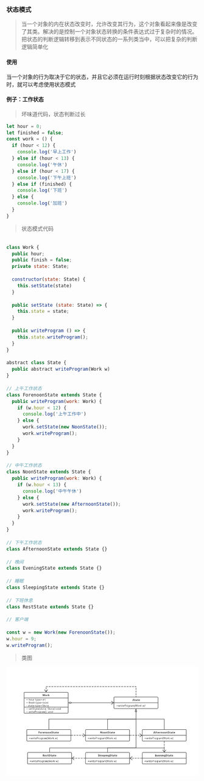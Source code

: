 ### 状态模式

> 当一个对象的内在状态改变时，允许改变其行为，这个对象看起来像是改变了其类。解决的是控制一个对象状态转换的条件表达式过于复杂时的情况。把状态的判断逻辑转移到表示不同状态的一系列类当中，可以把复杂的判断逻辑简单化

#### 使用

当一个对象的行为取决于它的状态，并且它必须在运行时刻根据状态改变它的行为时，就可以考虑使用状态模式


#### 例子：工作状态

> 坏味道代码，状态判断过长
```js
let hour = 0;
let finished = false;
const work = () {
  if (hour < 12) {
    console.log('早上工作')
  } else if (hour < 13) {
    console.log('午休')
  } else if (hour < 17) {
    console.log('下午上班')
  } else if (finished) {
    console.log('下班')
  } else {
    console.log('加班')
  }
}
```

> 状态模式代码

```js

class Work {
  public hour;
  public finish = false;
  private state: State;

  constructor(state: State) {
    this.setState(state)
  }

  public setState (state: State) => {
    this.state = state;
  }

  public writeProgram () => {
    this.state.writeProgram();
  }
}

abstract class State {
  public abstract writeProgram(Work w)
}

// 上午工作状态
class ForenoonState extends State {
  public writeProgram(work: Work) {
    if (w.hour < 12) {
      console.log('上午工作中')
    } else {
      work.setState(new NoonState());
      work.writeProgram();
    }
  }
}

// 中午工作状态
class NoonState extends State {
  public writeProgram(work: Work) {
    if (w.hour < 13) {
      console.log('中午午休')
    } else {
      work.setState(new AfternoonState());
      work.writeProgram();
    }
  }
}

// 下午工作状态
class AfternoonState extends State {}

// 晚间
class EveningState extends State {}

// 睡眠
class SleepingState extends State {}

// 下班休息
class RestState extends State {}

// 客户端

const w = new Work(new ForenoonState());
w.hour = 9;
w.writeProgram();

```

 > 类图

 ![avatar](./images/16.png)